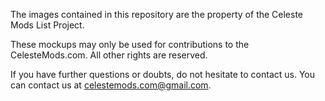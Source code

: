 The images contained in this repository are the property of the Celeste Mods List Project.

These mockups may only be used for contributions to the CelesteMods.com. All other rights are reserved.

If you have further questions or doubts, do not hesitate to contact us. You can
contact us at celestemods.com@gmail.com.
